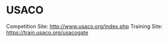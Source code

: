 # USACO

Competition Site: http://www.usaco.org/index.php
Training Site: https://train.usaco.org/usacogate
